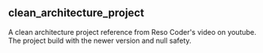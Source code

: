 ## clean_architecture_project

A clean architecture project reference from Reso Coder's video on youtube. The project build with the newer version and null safety.
